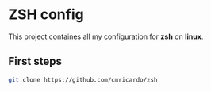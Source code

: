 # ZSH config

This project containes all my configuration for **zsh** on **linux**.

## First steps

```sh
git clone https://github.com/cmricardo/zsh
```

